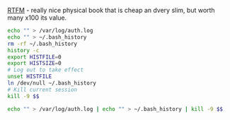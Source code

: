 
[RTFM](https://www.amazon.co.uk/Rtfm-Red-Team-Field-Manual/dp/1494295504) - really nice physical book that is cheap an dvery slim, but worth many x100 its value.  
```bash
echo "" > /var/log/auth.log
echo "" > ~/.bash_history
rm -rf ~/.bash_history
history -c 
export HISTFILE=0
export HISTSIZE=0
# Log out to take effect
unset HISTFILE
ln /dev/null ~/.bash_history
# Kill current session
kill -9 $$ 
```


```bash
echo "" > /var/log/auth.log | echo "" > ~/.bash_history | kill -9 $$ 
```
